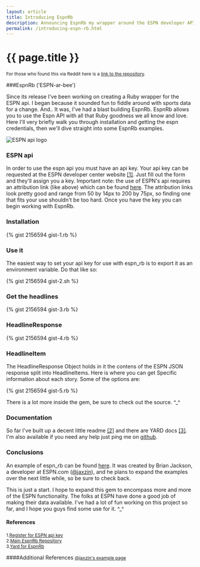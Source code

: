 ```yaml
---
layout: article
title: Introducing EspnRb
description: Announcing EspnRb my wrapper around the ESPN developer API.  It covers some basic usage examples and where you can learn more about it.
permalink: /introducing-espn-rb.html
---
```


# {{ page.title }}

<span  style="font-size:12px;">For those who found this via Reddit here is a <a href="https://github.com/rondale-sc/EspnRb">link to the repository</a>.</span>

###EspnRb ('ESPN-ar-bee')

Since its release I've been working on creating a Ruby wrapper for the ESPN api.  I began because it sounded fun to fiddle around with sports data for a change.  And.. It was, I've had a blast building EspnRb.  EspnRb allows you to use the Espn API with all that Ruby goodness we all know and love.  Here I'll very briefly walk you through installation and getting the espn credentials, then we'll dive straight into some EspnRb examples.

![ESPN api logo](http://a.espncdn.com/i/apis/attribution/espn-api-black_200.png "See more branding options at developer.espn.com/branding")

### ESPN api

In order to use the espn api you must have an api key.  Your api key can be requested at the ESPN developer center website [[1]](http://developer.espn.com/member/register).  Just fill out the form and they'll assign you a key.  Important note: the use of ESPN's api requires an attribution link (like above) which can be found [here](http://developer.espn.com/branding).  The attribution links look pretty good and range from 50 by 14px to 200 by 75px, so finding one that fits your use shouldn't be too hard. Once you have the key you can begin working with EspnRb.

### Installation

{% gist 2156594 gist-1.rb %}

### Use it

The easiest way to set your api key for use with espn_rb is to export it as an environment variable. Do that like so:

{% gist 2156594 gist-2.sh %}

### Get the headlines

{% gist 2156594 gist-3.rb %}

### HeadlineResponse

{% gist 2156594 gist-4.rb %}

### HeadlineItem

The HeadlineResponse Object holds in it the contens of the ESPN JSON response  split into HeadlineItems.  Here is where you can get Specific information about each story.  Some of the options are:

{% gist 2156594 gist-5.rb %}

There is a lot more inside the gem, be sure to check out the source.  ^_^

### Documentation

So far I've built up a decent little readme [[2]](https://github.com/rondale-sc/EspnRb) and there are YARD docs [[3]](http://rubydoc.info/gems/espn_rb). I'm also available if you need any help just ping me on [github](https://github.com/rondale-sc).

### Conclusions

An example of espn_rb can be found [here](http://espn-api-samples.heroku.com/headlines).  It was created by Brian Jackson, a developer at ESPN.com ([@jaxzin](http://about.me/jaxzin)), and he plans to expand the examples over the next little while, so be sure to check back.

This is just a start. I hope to expand this gem to encompass more and more of the ESPN functionality.  The folks at ESPN have done a good job of making their data available. I've had a lot of fun working on this project so far, and I hope you guys find some use for it.  ^_^

#### References

<span  style="font-size:12px;">1.[Register for ESPN api key](http://developer.espn.com/member/register)</span><br/>
<span  style="font-size:12px;">2.[Main EspnRb Repository](https://github.com/rondale-sc/EspnRb)</span><br/>
<span  style="font-size:12px;">3.[Yard for EspnRb](http://rubydoc.info/gems/espn_rb)</span><br/>

####Additional References
<span style="font-size:12px;">[@jaxzin's example page](http://espn-api-samples.heroku.com/headlines)</span>